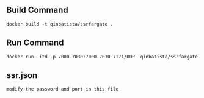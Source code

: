 ## Build Command

```
docker build -t qinbatista/ssrfargate .
```

## Run Command
```
docker run -itd -p 7000-7030:7000-7030 7171/UDP  qinbatista/ssrfargate
```
## ssr.json
```
modify the password and port in this file
```


